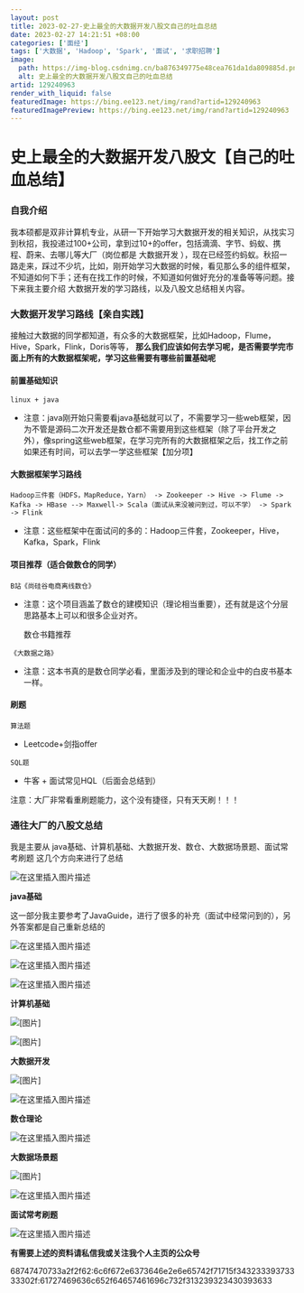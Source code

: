 ```yaml
---
layout: post
title: 2023-02-27-史上最全的大数据开发八股文自己的吐血总结
date: 2023-02-27 14:21:51 +08:00
categories: ['面经']
tags: ['大数据', 'Hadoop', 'Spark', '面试', '求职招聘']
image:
  path: https://img-blog.csdnimg.cn/ba876349775e48cea761da1da809885d.png?x-oss-process=image/resize,m_fixed,h_150
  alt: 史上最全的大数据开发八股文自己的吐血总结
artid: 129240963
render_with_liquid: false
featuredImage: https://bing.ee123.net/img/rand?artid=129240963
featuredImagePreview: https://bing.ee123.net/img/rand?artid=129240963
---
```


# 史上最全的大数据开发八股文【自己的吐血总结】

### 自我介绍

我本硕都是双非计算机专业，从研一下开始学习大数据开发的相关知识，从找实习到秋招，我投递过100+公司，拿到过10+的offer，包括滴滴、字节、蚂蚁、携程、蔚来、去哪儿等大厂（岗位都是
大数据开发
），现在已经签约蚂蚁。秋招一路走来，踩过不少坑，比如，刚开始学习大数据的时候，看见那么多的组件框架，不知道如何下手；还有在找工作的时候，不知道如何做好充分的准备等等问题。接下来我主要介绍 大数据开发的学习路线，以及八股文总结相关内容。

### 大数据开发学习路线【亲自实践】

接触过大数据的同学都知道，有众多的大数据框架，比如Hadoop，Flume，Hive，Spark，Flink，Doris等等，
**那么我们应该如何去学习呢，是否需要学完市面上所有的大数据框架呢，学习这些需要有哪些前置基础呢**

#### 前置基础知识

`linux + java`

* 注意：java刚开始只需要看java基础就可以了，不需要学习一些web框架，因为不管是源码二次开发还是数仓都不需要用到这些框架（除了平台开发之外），像spring这些web框架，在学习完所有的大数据框架之后，找工作之前如果还有时间，可以去学一学这些框架【加分项】

#### 大数据框架学习路线

`Hadoop三件套（HDFS，MapReduce，Yarn） -> Zookeeper -> Hive -> Flume -> Kafka -> HBase --> Maxwell-> Scala（面试从来没被问到过，可以不学） -> Spark -> Flink`

* 注意：这些框架中在面试问的多的：Hadoop三件套，Zookeeper，Hive，Kafka，Spark，Flink

#### 项目推荐（适合做数仓的同学）

`B站《尚硅谷电商离线数仓》`

* 注意：这个项目涵盖了数仓的建模知识（理论相当重要），还有就是这个分层思路基本上可以和很多企业对齐。
    
  数仓书籍推荐

`《大数据之路》`

* 注意：这本书真的是数仓同学必看，里面涉及到的理论和企业中的白皮书基本一样。

#### 刷题

`算法题`

* Leetcode+剑指offer

`SQL题`

* 牛客 + 面试常见HQL（后面会总结到）

注意：大厂非常看重刷题能力，这个没有捷径，只有天天刷！！！

### 通往大厂的八股文总结

我是主要从 java基础、计算机基础、大数据开发、数仓、大数据场景题、面试常考刷题 这几个方向来进行了总结
  
![在这里插入图片描述](https://i-blog.csdnimg.cn/blog_migrate/652cd8dddebc2e69c49af16d00e2206c.png)
  
**java基础**
  
这一部分我主要参考了JavaGuide，进行了很多的补充（面试中经常问到的），另外答案都是自己重新总结的
  
![在这里插入图片描述](https://i-blog.csdnimg.cn/blog_migrate/ac0a4149d6e338d9970955190c064453.png)
  
![在这里插入图片描述](https://i-blog.csdnimg.cn/blog_migrate/81b4d8b9656a6730cad37e8f4c9d9ce8.png)
  
![在这里插入图片描述](https://i-blog.csdnimg.cn/blog_migrate/6bd45652639cba80430e151eeed30f02.png)

**计算机基础**
  
![[图片]](https://i-blog.csdnimg.cn/blog_migrate/13ecac6d4270ab357714323c29004f15.png)

![[图片]](https://i-blog.csdnimg.cn/blog_migrate/0c381d09c44b52a9d47ca27fd0f2be70.png)

**大数据开发**
  
![[图片]](https://i-blog.csdnimg.cn/blog_migrate/1e13862e4ba28a60b9622525db6d642c.png)
  
![在这里插入图片描述](https://i-blog.csdnimg.cn/blog_migrate/e182d063d394ea7e8e659faab2b9eb79.png)
  
**数仓理论**
  
![在这里插入图片描述](https://i-blog.csdnimg.cn/blog_migrate/c170116d18c82f27ffe39172ef874d7f.png)

**大数据场景题**
  
![[图片]](https://i-blog.csdnimg.cn/blog_migrate/bf6355c867d2c1c9578ffc7f31f3a556.png)
  
![在这里插入图片描述](https://i-blog.csdnimg.cn/blog_migrate/782aaf9df99e16678f0beb98593b6c99.png)
  
**面试常考刷题**
  
![在这里插入图片描述](https://i-blog.csdnimg.cn/blog_migrate/65a137c120aaf658af7a755371ac486e.png)

**有需要上述的资料请私信我或关注我个人主页的公众号**

68747470733a2f2f62:6c6f672e6373646e2e6e65742f71715f34323339373333302f:61727469636c652f64657461696c732f313239323430393633